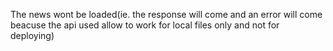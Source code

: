 The news wont be loaded(ie. the response will come and an error will come beacuse the api used allow to work for local files only and not for deploying)
